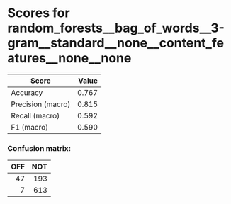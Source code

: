# Scores for random_forests__bag_of_words__3-gram__standard__none__content_features__none__none
|      Score      |Value|
|-----------------|----:|
|Accuracy         |0.767|
|Precision (macro)|0.815|
|Recall (macro)   |0.592|
|F1 (macro)       |0.590|

### Confusion matrix:
|OFF|NOT|
|--:|--:|
| 47|193|
|  7|613|
